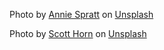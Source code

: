 Photo by <a href="https://unsplash.com/@anniespratt?utm_content=creditCopyText&utm_medium=referral&utm_source=unsplash">Annie Spratt</a> on <a href="https://unsplash.com/photos/gold-and-black-labeled-box-11Q09hd-xjg?utm_content=creditCopyText&utm_medium=referral&utm_source=unsplash">Unsplash</a>


Photo by <a href="https://unsplash.com/@scottjhorn?utm_content=creditCopyText&utm_medium=referral&utm_source=unsplash">Scott Horn</a> on <a href="https://unsplash.com/photos/green-trees-beside-body-of-water-under-white-clouds-and-blue-sky-during-daytime-tA-2FWy9_XQ?utm_content=creditCopyText&utm_medium=referral&utm_source=unsplash">Unsplash</a>
      
  